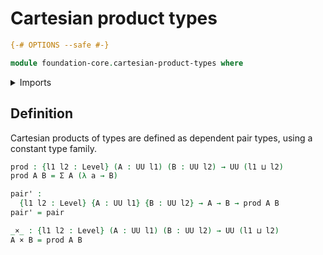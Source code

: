 # Cartesian product types

```agda
{-# OPTIONS --safe #-}

module foundation-core.cartesian-product-types where
```

<details><summary>Imports</summary>

```agda
open import foundation.dependent-pair-types
open import foundation-core.universe-levels
```

</details>

## Definition

Cartesian products of types are defined as dependent pair types, using a
constant type family.

```agda
prod : {l1 l2 : Level} (A : UU l1) (B : UU l2) → UU (l1 ⊔ l2)
prod A B = Σ A (λ a → B)

pair' :
  {l1 l2 : Level} {A : UU l1} {B : UU l2} → A → B → prod A B
pair' = pair

_×_ : {l1 l2 : Level} (A : UU l1) (B : UU l2) → UU (l1 ⊔ l2)
A × B = prod A B
```
